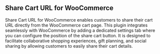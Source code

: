 ## Share Cart URL for WooCommerce

<p>Share Cart URL for WooCommerce enables customers to share their cart URL directly from the WooCommerce cart page. This plugin integrates seamlessly with WooCommerce by adding a dedicated settings tab where you can configure the position of the share cart button. It is designed to facilitate collaborative shopping experiences, gift planning, and social sharing by allowing customers to easily share their cart details.</p>